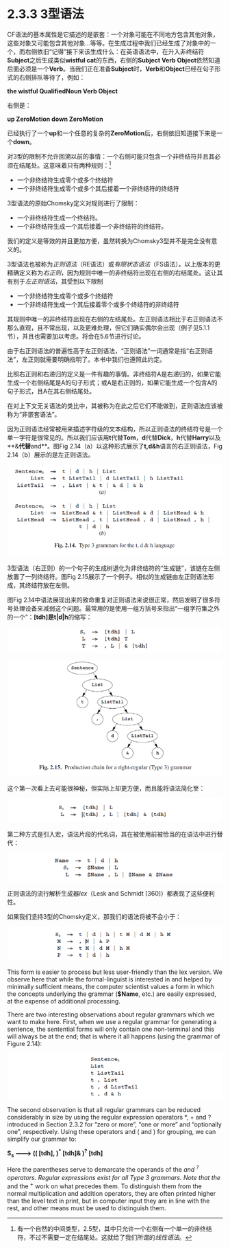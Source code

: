 # 2.3.3 3型语法

CF语法的基本属性是它描述的是嵌套：一个对象可能在不同地方包含其他对象，这些对象又可能包含其他对象...等等。在生成过程中我们已经生成了对象中的一个，而右侧依旧“记得”接下来该生成什么：在英语语法中，在升入非终结符**Subject**之后生成类似**wistful cat**的东西，右侧的**Subject Verb Object**依然知道后面必须是一个**Verb**。当我们正在准备**Subject**时，**Verb**和**Object**已经在句子形式的右侧排队等待了，例如：

**the wistful QualifiedNoun Verb Object**

右侧是：

**up ZeroMotion down ZeroMotion**

已经执行了一个**up**和一个任意的复杂的**ZeroMotion**后，右侧依旧知道接下来是一个**down**。

对3型的限制不允许回溯以前的事情：一个右侧可能只包含一个非终结符并且其必须在结尾处。这意味着只有两种规则：[^1]

- 一个非终结符生成零个或多个终结符
- 一个非终结符生成零个或多个其后接着一个非终结符的终结符

3型语法的原始Chomsky定义对规则进行了限制：

- 一个非终结符生成一个终结符。
- 一个非终结符生成一个其后接着一个非终结符的终结符。

我们的定义是等效的并且更加方便，虽然转换为Chomsky3型并不是完全没有意义的。

3型语法也被称为*正则语法*（RE语法）或*有限状态语法*（FS语法）。以上版本的更精确定义称为*右正则*，因为规则中唯一的非终结符出现在右侧的右结尾处。这让其有别于*左正则语法*，其受到以下限制

- 一个非终结符生成零个或多个终结符
- 一个非终结符生成一个其后接着零个或多个终结符的非终结符

其规则中唯一的非终结符出现在右侧的左结尾处。左正则语法相比于右正则语法不那么直观，且不常出现，以及更难处理，但它们确实偶尔会出现（例子见5.1.1节），并且也需要加以考虑。将会在5.6节进行讨论。

由于右正则语法的普遍性高于左正则语法，“正则语法”一词通常是指“右正则语法”，左正则就需要明确指明了。本书中我们也遵照此约定。

比照右正则和右递归的定义是一件有趣的事情。非终结符A是右递归的，如果它能生成一个右侧结尾是A的句子形式；或A是右正则的，如果它能生成一个包含A的句子形式，且A在其右侧结尾处。

在对上下文无关语法的类比中，其被称为在此之后它们不能做到，正则语法应该被称为“非嵌套语法”。

因为正则语法经常被用来描述字符级的文本结构，所以正则语法的终结符号是一个单一字符是很常见的。所以我们应该用**t**代替**Tom**，**d**代替**Dick**，**h**代替**Harry**以及**&**代替**and**。图Fig 2.14（a）以这种形式展示了**t,d&h**语言的右正则语法，Fig 2.14（b）展示的是左正则语法。

![图1 Fig 2.14](../../img/2.3.3_1-Fig.2.14.png)

3型语法（右正则）的一个句子的生成树退化为非终结符的“生成链”，该链在左侧放置了一列终结符。图Fig 2.15展示了一个例子。相似的生成链由左正则语法形成，其终结符放在左侧。

图Fig 2.14中语法展现出来的致命重复对正则语法来说很正常，然后发明了很多符号处理设备来减弱这个问题。最常用的是使用一组方括号来指出“一组字符集之外的一个”：**[tdh]**是**t|d|h**的缩写：

![图2](../../img/2.3.3_2.png)

![图3 Fig 2.15](../../img/2.3.3_3-Fig.2.15.png)

这个第一次看上去可能很神秘，但实际上却更方便，而且能将语法简化至：

![图4](../../img/2.3.3_4.png)

第二种方式是引入宏，语法片段的代名词，其在被使用前被恰当的在语法中进行替代：

![图5](../../img/2.3.3_5.png)

正则语法的流行解析生成器*lex*（Lesk and Schmidt [360]）都表现了这些便利性。

如果我们坚持3型的Chomsky定义，那我们的语法将被不会小于：

![图6](../../img/2.3.3_6.png)

This form is easier to process but less user-friendly than the lex version. We observe here that while the formal-linguist is interested in and helped by minimally sufficient means, the computer scientist values a form in which the concepts underlying the grammar (**$Name**, etc.) are easily expressed, at the expense of additional processing.

There are two interesting observations about regular grammars which we want to make here. First, when we use a regular grammar for generating a sentence, the sentential forms will only contain one non-terminal and this will always be at the end; that is where it all happens (using the grammar of Figure 2.14):

![图7](../../img/2.3.3_7.png)

The second observation is that all regular grammars can be reduced considerably in size by using the regular expression operators *, + and ? introduced in Section 2.3.2 for “zero or more”, “one or more” and “optionally one”, respectively. Using these operators and ( and ) for grouping, we can simplify our grammar to:

**S<sub>s</sub> ---> (( [tdh], )<sup>*</sup> [tdh]& )<sup>?</sup> [tdh]**

Here the parentheses serve to demarcate the operands of the <sup>*</sup> and <sup>?</sup> operators. Regular expressions exist for all Type 3 grammars. Note that the <sup>*</sup> and the <sup>+</sup> work on what precedes them. To distinguish them from the normal multiplication and addition operators, they are often printed higher than the level text in print, but in computer input they are in line with the rest, and other means must be used to distinguish them.

[^1]: 有一个自然的中间类型，2.5型，其中只允许一个右侧有一个单一的非终结符，不过不需要一定在结尾处。这就给了我们所谓的*线性语法*。